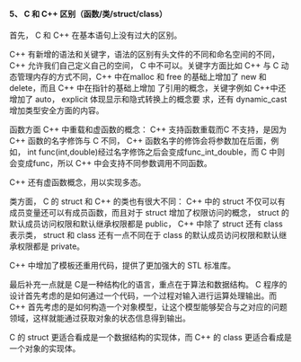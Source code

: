 #### 5、 C 和 C++ 区别（函数/类/struct/class）

⾸先，  C 和 C++ 在基本语句上没有过⼤的区别。

C++ 有新增的语法和关键字，语法的区别有头文件的不同和命名空间的不同，   C++ 允许我们⾃⼰定义⾃⼰的空间，  C 中不可以。关键字方面比如 C++ 与 C 动态管理内存的⽅式不同，C++ 中在malloc 和 free 的基础上增加了 new  和 delete，⽽且 C++ 中在指针的基础上增加 了引⽤的概念，关键字例如 C++中还增加了 auto， explicit 体现显示和隐式转换上的概念要 求，还有 dynamic_cast 增加类型安全⽅⾯的内容。

函数方面 C++ 中重载和虚函数的概念： C++ 支持函数重载而C 不⽀持，是因为 C++ 函数的名字修饰与 C 不同，  C++ 函数名字的修饰会将参数加在后⾯，例如，   int func(int,double)经过名字修饰之后会变成func_int_double，⽽ C 中则会变成func，所以 C++ 中会⽀持不同参数调⽤不同函数。

C++ 还有虚函数概念，⽤以实现多态。

类⽅⾯，  C 的 struct 和 C++ 的类也有很⼤不同： C++ 中的 struct 不仅可以有成员变量还可以有成员函数，⽽且对于  struct 增加了权限访问的概念，   struct 的默认成员访问权限和默认继承权限都是 public， C++ 中除了 struct 还有 class 表示类，  struct  和 class 还有⼀点不同在于 class 的默认成员访问权限和默认继承权限都是 private。

C++ 中增加了模板还重用代码，提供了更加强大的 STL 标准库。

最后补充⼀点就是 C是一种结构化的语言，重点在于算法和数据结构。  C 程序的设计⾸先考虑的是如何通过⼀个代码，⼀个过程对输⼊进⾏运算处理输出。⽽ C++ ⾸先考虑的是如何构造⼀个对象模型，让这个模型能够契合与之对应的问题领域，这样就能通过获取对象的状态信息得到输出。

C 的 struct 更适合看成是⼀个数据结构的实现体，⽽ C++ 的 class 更适合看成是⼀个对象的实现体。
